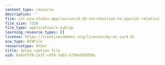 ```yaml
---
content_type: resource
description: ''
file: /ol-ocw-studio-app/courses/8-20-introduction-to-special-relativity-january-iap-2021/6a5af5702a3fcdf03ab3b736ed55958a_ijOnv0DUCPE.srt
file_size: 7220
file_type: application/x-subrip
learning_resource_types: []
license: https://creativecommons.org/licenses/by-nc-sa/4.0/
ocw_type: OCWFile
resourcetype: Other
title: 3play caption file
uid: 6a5af570-2a3f-cdf0-3ab3-b736ed55958a
---
```

